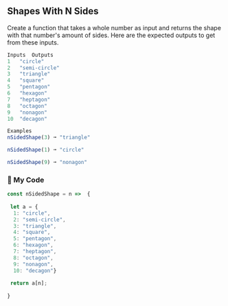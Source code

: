 ## Shapes With N Sides

Create a function that takes a whole number as input and returns the shape with that number's amount of sides. Here are the expected outputs to get from these inputs.
```js
Inputs	Outputs
1	"circle"
2	"semi-circle"
3	"triangle"
4	"square"
5	"pentagon"
6	"hexagon"
7	"heptagon"
8	"octagon"
9	"nonagon"
10	"decagon"
```
```js
Examples
nSidedShape(3) ➞ "triangle"

nSidedShape(1) ➞ "circle"

nSidedShape(9) ➞ "nonagon"
```
### :rose: My Code
```js
const nSidedShape = n =>  {
 
 let a = {
  1: "circle",
  2: "semi-circle",
  3: "triangle",
  4: "square",
  5: "pentagon",
  6: "hexagon",
  7: "heptagon",
  8: "octagon",
  9: "nonagon",
  10: "decagon"}
  
 return a[n];
 
}
```
